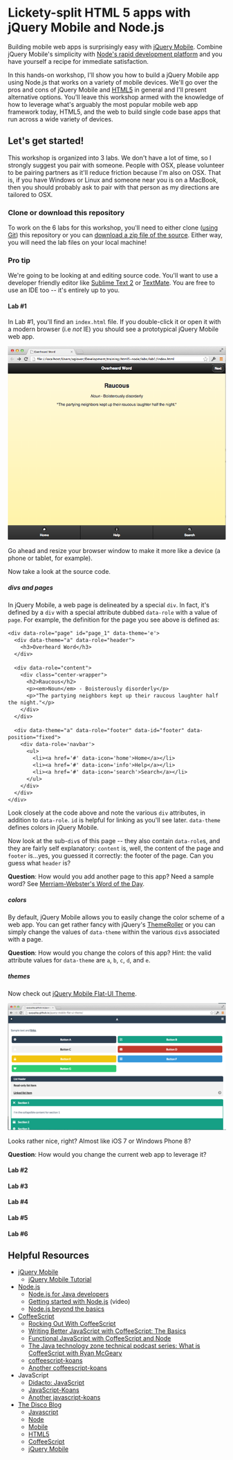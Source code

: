 # Lickety-split HTML 5 apps with jQuery Mobile and Node.js


Building mobile web apps is surprisingly easy with [jQuery Mobile](http://jquerymobile.com/). Combine jQuery Mobile's simplicity with [Node's rapid development platform](http://nodejs.org/) and you have yourself a recipe for immediate satisfaction. 

In this hands-on workshop, I'll show you how to build a jQuery Mobile app using Node.js that works on a variety of mobile devices. We'll go over the pros and cons of jQuery Mobile and [HTML5](http://en.wikipedia.org/wiki/HTML5) in general and I'll present alternative options. You'll leave this workshop armed with the knowledge of how to leverage what's arguably the most popular mobile web app framework today, HTML5, and the web to build single code base apps that run across a wide variety of devices. 


## Let's get started! 

This workshop is organized into 3 labs. We don't have a lot of time, so I strongly suggest you pair with someone. People with OSX, please volunteer to be pairing partners as it'll reduce friction because I'm also on OSX. That is, if you have Windows or Linux and someone near you is on a MacBook, then you should probably ask to pair with that person as my directions are tailored to OSX. 

### Clone or download this repository

To work on the 6 labs for this workshop, you'll need to either clone ([using Git](http://git-scm.com/)) this repository or you can [download a zip file of the source](https://github.com/aglover/lickety-split-HTML-5-apps/archive/master.zip). Either way, you will need the lab files on your local machine! 

### Pro tip

We're going to be looking at and editing source code. You'll want to use a developer friendly editor like [Sublime Text 2](http://www.sublimetext.com/2) or [TextMate](http://macromates.com/). You are free to use an IDE too -- it's entirely up to you. 

#### Lab #1

In Lab #1, you'll find an `index.html` file.  If you double-click it or open it with a modern browser (i.e _not_ IE) you should see a prototypical jQuery Mobile web app.

![lab 1 jquery app](/docs/imgs/lab_1_web.png)

Go ahead and resize your browser window to make it more like a device (a phone or tablet, for example). 

Now take a look at the source code. 

##### divs and pages

In jQuery Mobile, a web page is delineated by a special `div`. In fact, it's defined by a `div` with a special attribute dubbed `data-role` with a value of `page`. For example, the definition for the page you see above is defined as:

```
<div data-role="page" id="page_1" data-theme='e'>
  <div data-theme="a" data-role="header">
    <h3>Overheard Word</h3>
  </div>

  <div data-role="content"> 
    <div class="center-wrapper">
      <h2>Raucous</h2>
      <p><em>Noun</em> - Boisterously disorderly</p>
      <p>"The partying neighbors kept up their raucous laughter half the night."</p>
    </div>
  </div>

  <div data-theme="a" data-role="footer" data-id="footer" data-position="fixed">
    <div data-role='navbar'>
      <ul>
        <li><a href='#' data-icon='home'>Home</a></li>
        <li><a href='#' data-icon='info'>Help</a></li>
        <li><a href='#' data-icon='search'>Search</a></li>
      </ul>
    </div>
  </div>
</div>
```

Look closely at the code above and note the various `div` attributes, in addition to `data-role`. `id` is helpful for linking as you'll see later. `data-theme` defines colors in jQuery Mobile.

Now look at the sub-`div`s of this page -- they also contain `data-role`s, and they are fairly self explanatory: `content` is, well, the content of the page and `footer` is...yes, you guessed it correctly: the footer of the page. Can you guess what `header` is? 

__Question__: How would you add another page to this app? Need a sample word? See [Merriam-Webster's Word of the Day](http://www.merriam-webster.com/word-of-the-day/).

##### colors

By default, jQuery Mobile allows you to easily change the color scheme of a web app. You can get rather fancy with jQuery's [ThemeRoller](http://jquerymobile.com/themeroller/index.php) or you can simply change the values of `data-theme` within the various `div`s associated with a page.

__Question__: How would you change the colors of this app? Hint: the valid attribute values for `data-theme` are `a`, `b`, `c`, `d`, and `e`.

##### themes

Now check out [jQuery Mobile Flat-UI Theme](https://github.com/ququplay/jquery-mobile-flat-ui-theme). 

![Flat UI](/docs/imgs/flat-ui.png)

Looks rather nice, right? Almost like iOS 7 or Windows Phone 8?

__Question__: How would you change the current web app to leverage it?

#### Lab #2


#### Lab #3


#### Lab #4


#### Lab #5


#### Lab #6


## Helpful Resources
  
  * [jQuery Mobile](http://jquerymobile.com/)
    * [jQuery Mobile Tutorial](http://the-jquerymobile-tutorial.org/index.php)
  * [Node.js](http://nodejs.org/)
    * [Node.js for Java developers](http://www.ibm.com/developerworks/library/j-nodejs/)
    * [Getting started with Node.js](http://www.ibm.com/developerworks/offers/lp/demos/summary/j-jnodejs.html) (video)
    * [Node.js beyond the basics](http://www.ibm.com/developerworks/training/kp/j-kp-node/index.html?cmp=dw&cpb=dwjav&ct=dwnew&cr=dwnen&ccy=zz&csr=062912)
  * [CoffeeScript](http://coffeescript.org/)
    * [Rocking Out With CoffeeScript](http://net.tutsplus.com/tutorials/javascript-ajax/rocking-out-with-coffeescript/)
    * [Writing Better JavaScript with CoffeeScript: The Basics](http://sixrevisions.com/javascript/coffeescript-basics/)
    * [Functional JavaScript with CoffeeScript and Node](http://www.ibm.com/developerworks/library/j-coffeescript/)
    * [The Java technology zone technical podcast series: What is CoffeeScript with Ryan McGeary](http://www.ibm.com/developerworks/podcast/ag/gloverseries-mcgeary.mp3)
    * [coffeescript-koans](https://github.com/sleepyfox/coffeescript-koans)
    * [Another coffeescript-koans](https://github.com/liammclennan/coffeescript-koans)
  * JavaScript
    * [Didacto: JavaScript](http://javascript.didacto.net/)
    * [JavaScript-Koans](https://github.com/liammclennan/JavaScript-Koans)
    * [Another javascript-koans](https://github.com/mrdavidlaing/javascript-koans)
  * [The Disco Blog](http://thediscoblog.com/)
    * [Javascript](http://thediscoblog.com/blog/categories/javascript/)
    * [Node](http://thediscoblog.com/blog/categories/node/)
    * [Mobile](http://thediscoblog.com/blog/categories/mobile/)
    * [HTML5](http://thediscoblog.com/blog/categories/html5/)
    * [CoffeeScript](http://thediscoblog.com/blog/categories/coffeescript/)
    * [jQuery Mobile](http://thediscoblog.com/blog/categories/jquery-mobile/)
